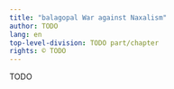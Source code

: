 ```yaml
---
title: "balagopal War against Naxalism"
author: TODO
lang: en
top-level-division: TODO part/chapter
rights: © TODO
---
```


TODO


